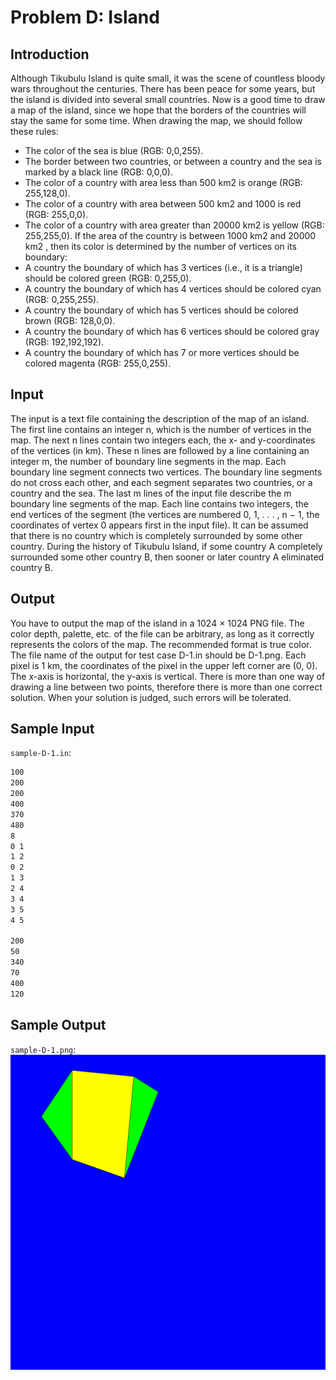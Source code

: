 # Problem D: Island
## Introduction
Although Tikubulu Island is quite small, it was the scene of countless bloody wars throughout the centuries.
There has been peace for some years, but the island is divided into several small countries. Now is a good
time to draw a map of the island, since we hope that the borders of the countries will stay the same for
some time. When drawing the map, we should follow these rules:
- The color of the sea is blue (RGB: 0,0,255).
- The border between two countries, or between a country and the sea is marked by a black line
(RGB: 0,0,0).
- The color of a country with area less than 500 km2 is orange (RGB: 255,128,0).
- The color of a country with area between 500 km2 and 1000 is red (RGB: 255,0,0).
- The color of a country with area greater than 20000 km2 is yellow (RGB: 255,255,0).
If the area of the country is between 1000 km2 and 20000 km2 , then its color is determined by the number
of vertices on its boundary:
- A country the boundary of which has 3 vertices (i.e., it is a triangle) should be colored green
(RGB: 0,255,0).
- A country the boundary of which has 4 vertices should be colored cyan (RGB: 0,255,255).
- A country the boundary of which has 5 vertices should be colored brown (RGB: 128,0,0).
- A country the boundary of which has 6 vertices should be colored gray (RGB: 192,192,192).
- A country the boundary of which has 7 or more vertices should be colored magenta (RGB: 255,0,255).

## Input
The input is a text file containing the description of the map of an island. The first line contains an integer
n, which is the number of vertices in the map. The next n lines contain two integers each, the x- and
y-coordinates of the vertices (in km). These n lines are followed by a line containing an integer m, the
number of boundary line segments in the map. Each boundary line segment connects two vertices. The
boundary line segments do not cross each other, and each segment separates two countries, or a country
and the sea. The last m lines of the input file describe the m boundary line segments of the map. Each
line contains two integers, the end vertices of the segment (the vertices are numbered 0, 1, . . . , n − 1, the
coordinates of vertex 0 appears first in the input file).
It can be assumed that there is no country which is completely surrounded by some other country.
During the history of Tikubulu Island, if some country A completely surrounded some other country B,
then sooner or later country A eliminated country B.

## Output
You have to output the map of the island in a 1024 × 1024 PNG file. The color depth, palette, etc. of the
file can be arbitrary, as long as it correctly represents the colors of the map. The recommended format is
true color. The file name of the output for test case D-1.in should be D-1.png. Each pixel is 1 km, the
coordinates of the pixel in the upper left corner are (0, 0). The x-axis is horizontal, the y-axis is vertical.
There is more than one way of drawing a line between two points, therefore there is more than one
correct solution. When your solution is judged, such errors will be tolerated.

## Sample Input
`sample-D-1.in`:
```6
100
200
200
400
370
480
8
0 1
1 2
0 2
1 3
2 4
3 4
3 5
4 5

200
50
340
70
400
120
```
## Sample Output
`sample-D-1.png`:
![sample-D-1.png](sample-D-1.refout.png?raw=true "")
